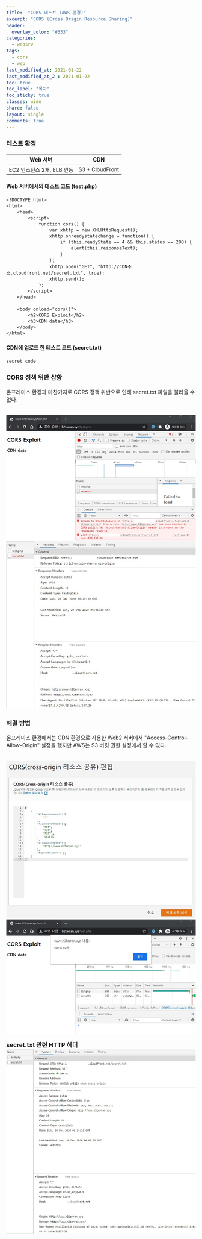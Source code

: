 ```yaml
---
title:  "CORS 테스트 (AWS 환경)"
excerpt: "CORS (Cross Origin Resource Sharing)"
header:
  overlay_color: "#333"  
categories:
  - websrv
tags:
  - cors
  - web
last_modified_at: 2021-01-22
last_modified_at_2 : 2021-01-22
toc: true
toc_label: "목차"
toc_sticky: true
classes: wide
share: false
layout: single
comments: true
---
```


### 테스트 환경

| Web 서버 | CDN |
|---|---|
| EC2 인스턴스 2개, ELB 연동 | S3 + CloudFront |


#### Web 서버에서의 테스트 코드 (test.php)
```
<!DOCTYPE html>
<html>
    <head>
        <script>
            function cors() {
                var xhttp = new XMLHttpRequest();
                xhttp.onreadystatechange = function() {
                    if (this.readyState == 4 && this.status == 200) {
                        alert(this.responseText);
                    }
                };
                xhttp.open("GET", "http://CDN주소.cloudfront.net/secret.txt", true);
                xhttp.send();
            };
        </script>
    </head>

    <body onload="cors()">
        <h2>CORS Exploit</h2>
        <h3>CDN data</h3>
    </body>
</html>

```

#### 	CDN에 업로드 한 테스트 코드 (secret.txt)
```
secret code
```

### CORS 정책 위반 상황

온프레미스 환경과 마찬가지로 CORS 정책 위반으로 인해 secret.txt 파일을 불러올 수 없다.

<br>
<img src="https://github.com/susoterran/susoterran.github.io/blob/master/assets/img/2021-01-22-cors3/cors_exploit.jpg?raw=true">

<br>

<img src="https://github.com/susoterran/susoterran.github.io/blob/master/assets/img/2021-01-22-cors3/cors_exploit2.jpg?raw=true">
<br>

### 해결 방법

온프레미스 환경에서는 CDN 환경으로 사용한 Web2 서버에서 "Access-Control-Allow-Origin" 설정을 했지만 AWS는 S3 버킷 권한 설정에서 할 수 있다.

<br>
<img src="https://github.com/susoterran/susoterran.github.io/blob/master/assets/img/2021-01-22-cors3/aws_cors_config.jpg?raw=true">

<br>
<img src="https://github.com/susoterran/susoterran.github.io/blob/master/assets/img/2021-01-22-cors3/cors_exploit3.jpg?raw=true">
<br>
	
<font size="3"><b>secret.txt 관련 HTTP 헤더</b></font>
<img src="https://github.com/susoterran/susoterran.github.io/blob/master/assets/img/2021-01-22-cors3/cors_exploit4.jpg?raw=true">
